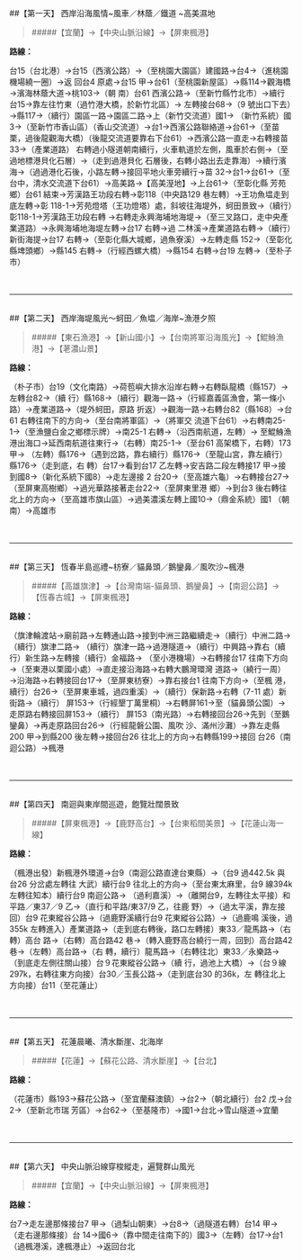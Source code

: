 ##【第一天】 西岸沿海風情~風車／林蔭／鐵道 ~高美濕地

>#####【宜蘭】→【中央山脈沿線】→【屏東楓港】

**路線：**

台15（台北港）→台15（西濱公路）→（至桃園大園區）建國路→台4→（進桃園機場繞一圈）→返
回台4 原處→台15 甲→台61（至桃園新屋區）→縣114→觀海橋→濱海林蔭大道→桃103→（朝
南）台61 西濱公路→（至新竹縣竹北市）→續行台15→靠左往竹東（過竹港大橋，於新竹北區）→
左轉接台68→（9 號出口下去）→縣117→（續行）園區一路→園區二路→上（新竹交流道）國1→
（新竹系統）國3→（至新竹市香山區）（香山交流道）→台1→西濱公路聯絡道→台61→（至苗
栗，過後龍觀海大橋）（後龍交流道要靠右下台61）→西濱公路一直走→右轉接苗33→（產業道路）
右轉過小隧道朝南續行，火車軌道於左側，風車於右側→（至過地標港貝化石層）→（走到過港貝化
石層後，右轉小路出去走靠海）→續行濱海→（過過港化石後，小路左轉→接回平地火車旁續行→苗
32→台1→台61→（至台中，清水交流道下台61）→高美路→【高美溼地】→上台61→（至彰化縣
芳苑鄉）台61 結束→芳漢路王功段右轉→彰118（中央路129 巷左轉）→王功魚塭走到底左轉→彰
118-1→芳苑燈塔（王功燈塔）處，斜坡往海堤外，蚵田景致→（續行）彰118-1→芳漢路王功段右轉
→右轉走永興海埔地海堤→（至三叉路口，走中央產業道路）→永興海埔地海堤左轉→台17 右轉→過
二林溪→產業道路右轉→（續行）新街海提→台17 右轉→（至彰化縣大城鄉，過魚寮溪）→左轉走縣
152→（至彰化縣埤頭鄉）→縣145 右轉→（行經西螺大橋）→縣154 右轉→台19 左轉→（至朴子
市）
</br>
</br>
</br>


***


</br>
##【第二天】 西岸海堤風光～蚵田／魚塭／海岸~漁港夕照

>#####【東石漁港】→【新山國小】→【台南將軍沿海風光】→【鯤鯓漁港】→【荖濃山景】

**路線：**

（朴子市）台19（文化南路）→荷苞嶼大排水沿岸右轉→右轉臥龍橋（縣157）→左轉台82→（續
行）縣168→（續行）觀海一路→（行經嘉義區漁會，第一條小路）→產業道路→（堤外蚵田，原路
折返）→觀海一路→右轉台82（縣168）→台61 右轉往南下的方向→（至台南將軍區）→（將軍交
流道下台61）→右轉南25-1→（至漁鹽白金之鄉標示牌）→南25-1 右轉→（沿西南航道，左轉）→
至鯤鯓漁港出海口→延西南航道往東行→（右轉）南25-1→（至台61 高架橋下，右轉）173 甲→
（左轉）縣176→（遇到岔路，靠右續行）縣176→（至龍山宮，靠左續行）縣176→（走到底，右
轉）台17→看到台17 乙左轉→安吉路二段左轉接17 甲→接到國8→（新化系統下國8）→走左邊接
2
台20→（至高雄六龜）→右轉接台27→（至屏東高樹鄉）→過光華路接著走台22→（至屏東里港
鄉）→到台3 後右轉往北上的方向→（至高雄市旗山區）→過美濃溪左轉上國10→（鼎金系統）國1
（朝南）→高雄市
</br>
</br>
</br>


***


</br>
##【第三天】 恆春半島巡禮~枋寮／貓鼻頭／鵝鑾鼻／風吹沙~楓港

>#####【高雄旗津】→【台灣南端-貓鼻頭、鵝鑾鼻】→【南迴公路】→【恆春古城】→【屏東楓港】

**路線：**

（旗津輪渡站→廟前路→左轉通山路→接到中洲三路繼續走→（續行）中洲二路→（續行）旗津二路→
（續行）旗津一路→過港隧道→（續行）中興路→靠右（續行）新生路→左轉接（續行）金福路→
（至小港機場）→右轉接台17 往南下方向→（至東港以栗國小處）→直走接沿海路→右轉大鵬灣環灣
道路→（繞行一周）→沿海路→右轉接回台17→（至屏東枋寮）→靠右接台1 往南下方向→（至楓
港，續行）台26→（至屏東車城，過四重溪）→（續行）保新路→右轉（7-11 處）新街路→（續行）
屏153→（行經墾丁萬里桐）→右轉屏161→至（貓鼻頭公園）→走原路右轉接回屏153→（續行）
屏153（南光路）→右轉接回台26→先到（至鵝鑾鼻）→再走原路回台26→（行經龍磐公園、風吹
沙、滿州沙灘）→靠左走縣200 甲→到縣200 後左轉→接回台26 往北上的方向→右轉縣199→接回
台26（南迴公路）→楓港
</br>
</br>
</br>


***


</br>
##【第四天】 南迴與東岸間巡遊，飽覽壯闊景致

>#####【屏東楓港】→【鹿野高台】→【台東稻間美景】→【花蓮山海一線】

**路線：**

（楓港出發）新楓港外環道→台9（南迴公路直達台東縣）→（台9 過442.5k 與台26 分岔處左轉往
大武）續行台9 往北上的方向→（至台東太麻里，台9 線394k 左轉往知本）續行台9 南迴公路→
（過利嘉溪）→（離開台9，左轉往太平接）和平路／東37／9 乙→（直行和平路/東37/9 乙，往鹿
野）→（過太平溪，靠左接回）台9 花東縱谷公路→（過鹿野溪續行台9 花東縱谷公路）→（過鹿鳴
溪後，過355k 左轉進入）產業道路→（走到底右轉後，路口左轉接）東33／龍馬路→（右轉）高台
路→（右轉）高台路42 巷→（轉入鹿野高台繞行一周，回到）高台路42 巷→（左轉）高台路→（右
轉，續行）龍馬路→（右轉往北）東33／永樂路→（到底走左側往關山接）台９花東縱谷公路→（續
行，過池上大橋）→（台９線297k，右轉往東方向接）台30／玉長公路→（走到底台30 的36k，左
轉往北上方向接）台11（至花蓮止）
</br>
</br>
</br>


***


</br>
##【第五天】 花蓮晨曦、清水斷崖、北海岸

>#####【花蓮】→【蘇花公路、清水斷崖】→【台北】

**路線：**

（花蓮市）縣193→蘇花公路→（至宜蘭蘇澳鎮）→台2→（朝北續行）台2 戊→台2→（至新北市瑞
芳區）→台62→（至基隆市）→國1→台北→雪山隧道→宜蘭
</br>
</br>
</br>


***


</br>
##【第六天】 中央山脈沿線穿梭縱走，遍覽群山風光

>#####【宜蘭】→【中央山脈沿線】→【屏東楓港】

**路線：**

台7→走左邊那條接台7 甲→（過梨山朝東）→台8→（過隧道右轉）台14 甲→（走右邊那條接）台
14→國6→（靠中間走往南下的）國3→（左轉）台17→台1（過楓港溪，達楓港止）→返回台北
</br>
</br>
</br>
